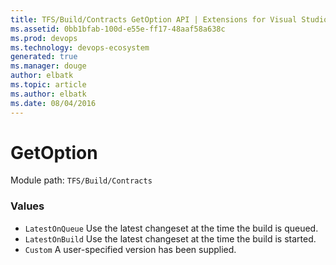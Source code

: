 ```yaml
---
title: TFS/Build/Contracts GetOption API | Extensions for Visual Studio Team Services
ms.assetid: 0bb1bfab-100d-e55e-ff17-48aaf58a638c
ms.prod: devops
ms.technology: devops-ecosystem
generated: true
ms.manager: douge
author: elbatk
ms.topic: article
ms.author: elbatk
ms.date: 08/04/2016
---
```


# GetOption

Module path: `TFS/Build/Contracts`

### Values

* `LatestOnQueue` Use the latest changeset at the time the build is queued.
* `LatestOnBuild` Use the latest changeset at the time the build is started.
* `Custom` A user-specified version has been supplied.
